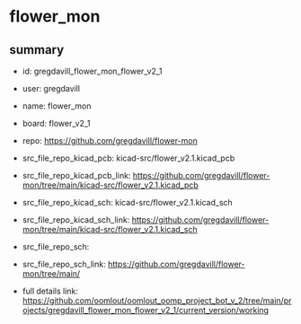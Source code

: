 # flower_mon
 
## summary 
* id: gregdavill_flower_mon_flower_v2_1
* user: gregdavill
* name: flower_mon
* board: flower_v2_1
* repo: https://github.com/gregdavill/flower-mon
* src_file_repo_kicad_pcb: kicad-src/flower_v2.1.kicad_pcb
* src_file_repo_kicad_pcb_link: https://github.com/gregdavill/flower-mon/tree/main/kicad-src/flower_v2.1.kicad_pcb
* src_file_repo_kicad_sch: kicad-src/flower_v2.1.kicad_sch
* src_file_repo_kicad_sch_link: https://github.com/gregdavill/flower-mon/tree/main/kicad-src/flower_v2.1.kicad_sch

* src_file_repo_sch: 
* src_file_repo_sch_link: https://github.com/gregdavill/flower-mon/tree/main/
* full details link: https://github.com/oomlout/oomlout_oomp_project_bot_v_2/tree/main/projects/gregdavill_flower_mon_flower_v2_1/current_version/working  







